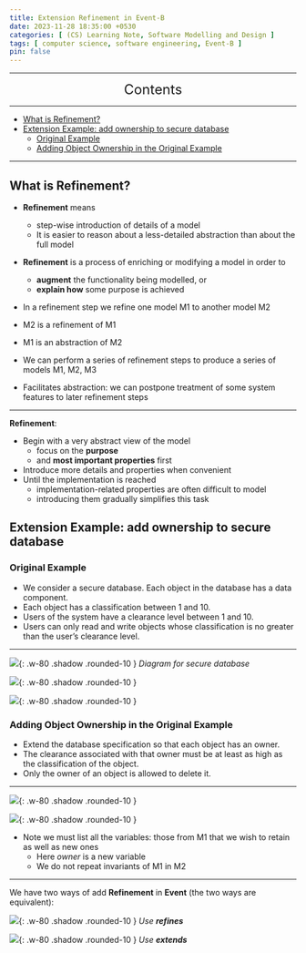 ```yaml
---
title: Extension Refinement in Event-B
date: 2023-11-28 18:35:00 +0530
categories: [ (CS) Learning Note, Software Modelling and Design ]
tags: [ computer science, software engineering, Event-B ]
pin: false
---
```


---
<center><font size='5'> Contents </font></center>

---

<!-- TOC -->
  * [What is Refinement?](#what-is-refinement)
  * [Extension Example: add ownership to secure database](#extension-example-add-ownership-to-secure-database)
    * [Original Example](#original-example)
    * [Adding Object Ownership in the Original Example](#adding-object-ownership-in-the-original-example)
<!-- TOC -->

---

## What is Refinement?

- **Refinement** means
  - step-wise introduction of details of a model
  - It is easier to reason about a less-detailed abstraction than about the full model

- **Refinement** is a process of enriching or modifying a model in order to
  - **augment** the functionality being modelled, or
  - **explain how** some purpose is achieved

-  In a refinement step we refine one model M1 to another model M2
  - M2 is a refinement of M1 
  - M1 is an abstraction of M2

- We can perform a series of refinement steps to produce a series of models M1, M2, M3
- Facilitates abstraction: we can postpone treatment of some system features to later refinement steps


---

**Refinement**:

- Begin with a very abstract view of the model
  - focus on the **purpose**
  - and **most important properties** first
- Introduce more details and properties when convenient
- Until the implementation is reached
  - implementation-related properties are often difficult to model
  - introducing them gradually simplifies this task

## Extension Example: add ownership to secure database

### Original Example
- We consider a secure database. Each object in the database has a data component.
- Each object has a classification between 1 and 10.
- Users of the system have a clearance level between 1 and 10.
- Users can only read and write objects whose classification is no greater than the user’s clearance level.

---

![](https://i.postimg.cc/ZYgRvN41/er1.png){: .w-80 .shadow .rounded-10 }
_Diagram for secure database_

![](https://i.postimg.cc/tT4drMSS/er2.png){: .w-80 .shadow .rounded-10 }

![](https://i.postimg.cc/dQGkkT2H/er5.png){: .w-80 .shadow .rounded-10 }

### Adding Object Ownership in the Original Example

- Extend the database specification so that each object has an owner.
- The clearance associated with that owner must be at least as high as the classification of the object.
- Only the owner of an object is allowed to delete it.

---

![](https://i.postimg.cc/xTJNgzYS/er3.png){: .w-80 .shadow .rounded-10 }

![](https://i.postimg.cc/kgFjX44L/er4.png){: .w-80 .shadow .rounded-10 }

- Note we must list all the variables: those from M1 that we wish to retain as well as new ones
  - Here _owner_ is a new variable
  - We do not repeat invariants of M1 in M2

---

We have two ways of add **Refinement** in **Event** (the two ways are equivalent):

![](https://i.postimg.cc/hP2cYS8b/er7.png){: .w-80 .shadow .rounded-10 }
_Use **refines**_

![](https://i.postimg.cc/05pNVRHc/er6.png){: .w-80 .shadow .rounded-10 }
_Use **extends**_

